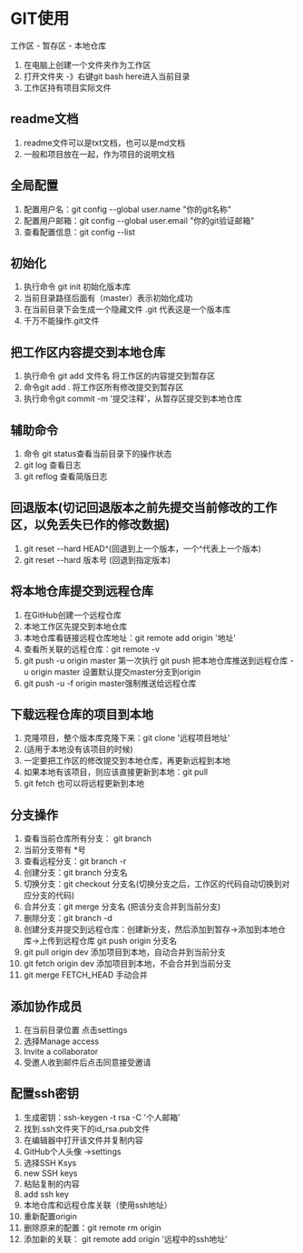 # GIT使用

工作区 - 暂存区 - 本地仓库

1. 在电脑上创建一个文件夹作为工作区
2. 打开文件夹 -》右键git bash here进入当前目录
3. 工作区持有项目实际文件

## readme文档
1. readme文件可以是txt文档，也可以是md文档
2. 一般和项目放在一起，作为项目的说明文档

## 全局配置
1. 配置用户名：git config --global user.name "你的git名称"
2. 配置用户邮箱：git config --global user.email "你的git验证邮箱"
3. 查看配置信息：git config --list

## 初始化
1. 执行命令 git init 初始化版本库
2. 当前目录路径后面有（master）表示初始化成功
3. 在当前目录下会生成一个隐藏文件  .git  代表这是一个版本库
4. 千万不能操作.git文件

## 把工作区内容提交到本地仓库
1. 执行命令 git add 文件名  将工作区的内容提交到暂存区
2. 命令git add .  将工作区所有修改提交到暂存区
3. 执行命令git commit -m '提交注释'，从暂存区提交到本地仓库


## 辅助命令
1. 命令 git status查看当前目录下的操作状态
2. git log 查看日志
3. git reflog 查看简版日志

## 回退版本(切记回退版本之前先提交当前修改的工作区，以免丢失已作的修改数据)
1. git reset --hard HEAD^(回退到上一个版本，一个^代表上一个版本)
2. git reset --hard 版本号 (回退到指定版本)

## 将本地仓库提交到远程仓库
1. 在GitHub创建一个远程仓库
2. 本地工作区先提交到本地仓库
3. 本地仓库看链接远程仓库地址：git remote add origin '地址'
4. 查看所关联的远程仓库：git remote -v
5. git push -u origin master 第一次执行
	 git push 把本地仓库推送到远程仓库
	 -u origin master 设置默认提交master分支到origin
6. git push -u -f origin master强制推送给远程仓库

## 下载远程仓库的项目到本地
1. 克隆项目，整个版本库克隆下来：git clone '远程项目地址'
2. (适用于本地没有该项目的时候)
3. 一定要把工作区的修改提交到本地仓库，再更新远程到本地
4. 如果本地有该项目，则应该直接更新到本地：git pull
5. git fetch  也可以将远程更新到本地

## 分支操作
1. 查看当前仓库所有分支： git branch
2. 当前分支带有 *号
3. 查看远程分支：git branch -r
4. 创建分支：git branch 分支名
5. 切换分支：git checkout 分支名(切换分支之后，工作区的代码自动切换到对应分支的代码)
6. 合并分支：git merge 分支名  (把该分支合并到当前分支)
7. 删除分支：git branch -d
8. 创建分支并提交到远程仓库：创建新分支，然后添加到暂存->添加到本地仓库->上传到远程仓库 git push origin 分支名
9. git pull origin dev 添加项目到本地，自动合并到当前分支
10. git fetch origin dev 添加项目到本地，不会合并到当前分支
11. git merge FETCH_HEAD 手动合并

## 添加协作成员
1. 在当前目录位置 点击settings
2. 选择Manage access
3. Invite a collaborator
4. 受邀人收到邮件后点击同意接受邀请


## 配置ssh密钥
1. 生成密钥：ssh-keygen -t rsa -C '个人邮箱'
2. 找到.ssh文件夹下的id_rsa.pub文件
3. 在编辑器中打开该文件并复制内容
4. GitHub个人头像 ->settings
5. 选择SSH Ksys
6. new SSH keys
7. 粘贴复制的内容
8. add ssh key
9. 本地仓库和远程仓库关联（使用ssh地址）
10. 重新配置origin
11. 删除原来的配置：git remote rm origin
12. 添加新的关联： git remote add origin '远程中的ssh地址'